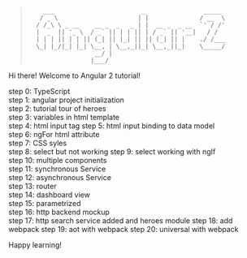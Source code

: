 > ```
>     ___                        _                _____   
>    / _ \                      | |              / __  \  
>   / /_\ \ _ __    __ _  _   _ | |  __ _  _ __  `' / /'   
>   |  _  || '_ \  / _` || | | || | / _` || '__|   / /  
>   | | | || | | || (_| || |_| || || (_| || |    ./ /___  
>   \_| |_/|_| |_| \__, | \__,_||_| \__,_||_|    \_____/  
>                   __/ |                               
>                  |___/   
> ```


Hi there! Welcome to Angular 2 tutorial!

step 0: TypeScript  
step 1: angular project initialization  
step 2: tutorial tour of heroes  
step 3: variables in html template  
step 4: html input tag 
step 5: html input binding to data model  
step 6: ngFor html attribute  
step 7: CSS syles  
step 8: select but not working
step 9: select working with ngIf  
step 10: multiple components  
step 11: synchronous Service  
step 12: asynchronous Service  
step 13: router  
step 14: dashboard view  
step 15: parametrized  
step 16: http backend mockup  
step 17:  http search service added and heroes module
step 18:  add webpack
step 19: aot with webpack
step 20: universal with webpack

Happy learning!
